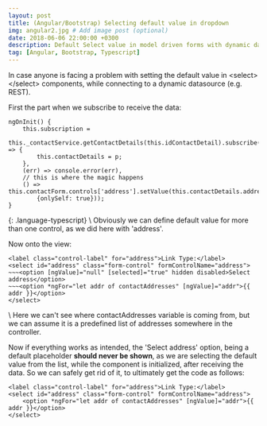 ```yaml
---
layout: post
title: (Angular/Bootstrap) Selecting default value in dropdown
img: angular2.jpg # Add image post (optional)
date: 2018-06-06 22:00:00 +0300
description: Default Select value in model driven forms with dynamic data source
tag: [Angular, Bootstrap, Typescript]
---
```

In case anyone is facing a problem with setting the default value in &lt;select&gt;&lt;/select&gt; components, while connecting to a dynamic datasource (e.g. REST).

First the part when we subscribe to receive the data:

~~~
ngOnInit() {
    this.subscription = 
    this._contactService.getContactDetails(this.idContactDetail).subscribe(p => {
        this.contactDetails = p;
    },
    (err) => console.error(err),
    // this is where the magic happens
    () => this.contactForm.controls['address'].setValue(this.contactDetails.address, 
    	{onlySelf: true}));
}
~~~
{: .language-typescript}
\\
Obviously we can define default value for more than one control, as we did here with 'address'.

Now onto the view:

~~~~~
<label class="control-label" for="address">Link Type:</label>
<select id="address" class="form-control" formControlName="address">
~~~<option [ngValue]="null" [selected]="true" hidden disabled>Select address</option>
~~~<option *ngFor="let addr of contactAddresses" [ngValue]="addr">{{ addr }}</option>
</select>
~~~~~
\\
Here we can't see where contactAddresses variable is coming from, but we can assume it is a predefined list of addresses somewhere in the controller.

Now if everything works as intended, the 'Select address' option, being a default placeholder <b>should never be shown</b>, as we are selecting the default value from the list, while the component is initialized, after receiving the data. So we can safely get rid of it, to ultimately get the code as follows: 

~~~
<label class="control-label" for="address">Link Type:</label>
<select id="address" class="form-control" formControlName="address">
    <option *ngFor="let addr of contactAddresses" [ngValue]="addr">{{ addr }}</option>
</select>
~~~
